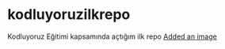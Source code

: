 # kodluyoruzilkrepo
Kodluyoruz Eğitimi kapsamında açtığım ilk repo
[Added an image](https://cdn.pixabay.com/photo/2015/04/23/22/00/tree-736885_1280.jpg)